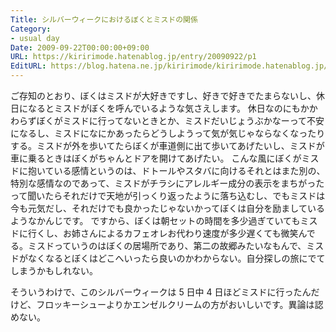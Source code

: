 ```yaml
---
Title: シルバーウィークにおけるぼくとミスドの関係
Category:
- usual day
Date: 2009-09-22T00:00:00+09:00
URL: https://kiririmode.hatenablog.jp/entry/20090922/p1
EditURL: https://blog.hatena.ne.jp/kiririmode/kiririmode.hatenablog.jp/atom/entry/8454420450078212592
---
```



ご存知のとおり、ぼくはミスドが大好きですし、好きで好きでたまらないし、休日になるとミスドがぼくを呼んでいるような気さえします。
休日なのにもかかわらずぼくがミスドに行ってないときとか、ミスドだいじょうぶかなーって不安になるし、ミスドになにかあったらどうしようって気が気じゃならなくなったりする。ミスドが外を歩いてたらぼくが車道側に出て歩いてあげたいし、ミスドが車に乗るときはぼくがちゃんとドアを開けてあげたい。
こんな風にぼくがミスドに抱いている感情というのは、ドトールやスタバに向けるそれとはまた別の、特別な感情なのであって、ミスドがチラシにアレルギー成分の表示をまちがったって聞いたらそれだけで天地が引っくり返ったように落ち込むし、でもミスドは今も元気だし、それだけでも良かったじゃないかってぼくは自分を励ましているようなかんじです。
ですから、ぼくは朝セットの時間を多少過ぎていてもミスドに行くし、お姉さんによるカフェオレお代わり速度が多少遅くても微笑んでる。ミスドっていうのはぼくの居場所であり、第二の故郷みたいなもんで、ミスドがなくなるとぼくはどこへいったら良いのかわからない。自分探しの旅にでてしまうかもしれない。

そういうわけで、このシルバーウィークは 5 日中 4 日ほどミスドに行ったんだけど、フロッキーシューよりかエンゼルクリームの方がおいしいです。異論は認めない。
